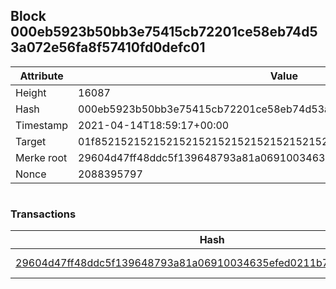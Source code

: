 ## Block 000eb5923b50bb3e75415cb72201ce58eb74d53a072e56fa8f57410fd0defc01

Attribute | Value
--- | ---
Height | 16087
Hash | 000eb5923b50bb3e75415cb72201ce58eb74d53a072e56fa8f57410fd0defc01
Timestamp | 2021-04-14T18:59:17+00:00
Target | 01f8521521521521521521521521521521521521521521521521521521521521
Merke root | 29604d47ff48ddc5f139648793a81a06910034635efed0211b79a5d412cc1bed
Nonce | 2088395797

```

```

### Transactions

Hash | Amount
--- | ---
[29604d47ff48ddc5f139648793a81a06910034635efed0211b79a5d412cc1bed](29604d47ff48ddc5f139648793a81a06910034635efed0211b79a5d412cc1bed.md) | 10.00000000 SKEPTI 
